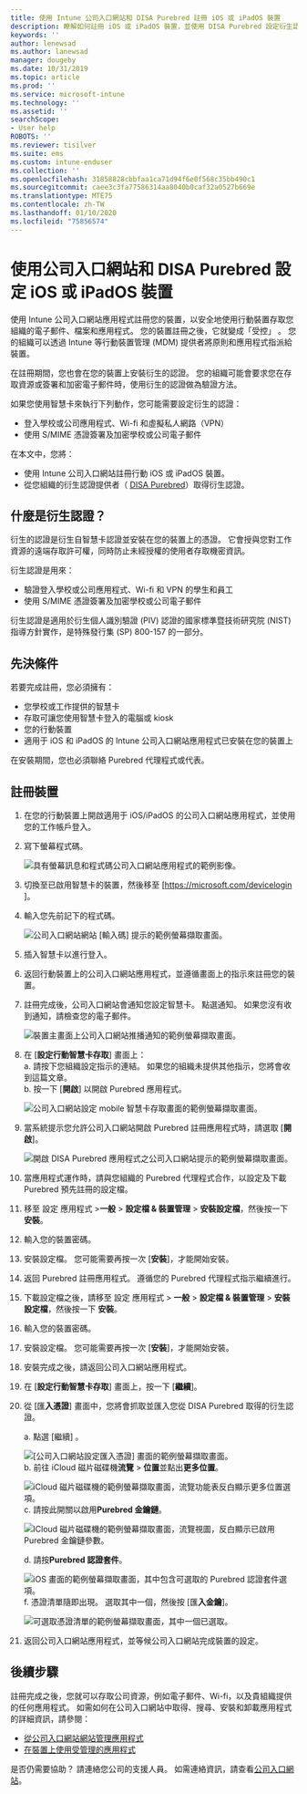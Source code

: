 ```yaml
---
title: 使用 Intune 公司入口網站和 DISA Purebred 註冊 iOS 或 iPadOS 裝置
description: 瞭解如何註冊 iOS 或 iPadOS 裝置，並使用 DISA Purebred 設定衍生認證驗證。
keywords: ''
author: lenewsad
ms.author: lanewsad
manager: dougeby
ms.date: 10/31/2019
ms.topic: article
ms.prod: ''
ms.service: microsoft-intune
ms.technology: ''
ms.assetid: ''
searchScope:
- User help
ROBOTS: ''
ms.reviewer: tisilver
ms.suite: ems
ms.custom: intune-enduser
ms.collection: ''
ms.openlocfilehash: 31858828cbbfaa1ca71d94f6e0f568c35bb490c1
ms.sourcegitcommit: caee3c3fa77586314aa8040b0caf32a0527b669e
ms.translationtype: MTE75
ms.contentlocale: zh-TW
ms.lasthandoff: 01/10/2020
ms.locfileid: "75856574"
---
```

# <a name="set-up-ios-or-ipados-device-with-company-portal-and-disa-purebred"></a>使用公司入口網站和 DISA Purebred 設定 iOS 或 iPadOS 裝置  

使用 Intune 公司入口網站應用程式註冊您的裝置，以安全地使用行動裝置存取您組織的電子郵件、檔案和應用程式。 您的裝置註冊之後，它就變成「受控」  。 您的組織可以透過 Intune 等行動裝置管理 (MDM) 提供者將原則和應用程式指派給裝置。  

在註冊期間，您也會在您的裝置上安裝衍生的認證。 您的組織可能會要求您在存取資源或簽署和加密電子郵件時，使用衍生的認證做為驗證方法。 

如果您使用智慧卡來執行下列動作，您可能需要設定衍生的認證：

* 登入學校或公司應用程式、Wi-fi 和虛擬私人網路（VPN）
* 使用 S/MIME 憑證簽署及加密學校或公司電子郵件  

在本文中，您將：  

   * 使用 Intune 公司入口網站註冊行動 iOS 或 iPadOS 裝置。  
   * 從您組織的衍生認證提供者（ [DISA Purebred](https://cyber.mil/pki-pke/purebred/)）取得衍生認證。  

## <a name="what-are-derived-credentials"></a>什麼是衍生認證？  
衍生的認證是衍生自智慧卡認證並安裝在您的裝置上的憑證。 它會授與您對工作資源的遠端存取許可權，同時防止未經授權的使用者存取機密資訊。  

衍生認證是用來： 
* 驗證登入學校或公司應用程式、Wi-fi 和 VPN 的學生和員工
* 使用 S/MIME 憑證簽署及加密學校或公司電子郵件

衍生認證是適用於衍生個人識別驗證 (PIV) 認證的國家標準暨技術研究院 (NIST) 指導方針實作，是特殊發行集 (SP) 800-157 的一部分。  

## <a name="prerequisites"></a>先決條件

 若要完成註冊，您必須擁有：

* 您學校或工作提供的智慧卡
* 存取可讓您使用智慧卡登入的電腦或 kiosk
* 您的行動裝置
* 適用于 iOS 和 iPadOS 的 Intune 公司入口網站應用程式已安裝在您的裝置上   

在安裝期間，您也必須聯絡 Purebred 代理程式或代表。      

## <a name="enroll-device"></a>註冊裝置  
1. 在您的行動裝置上開啟適用于 iOS/iPadOS 的公司入口網站應用程式，並使用您的工作帳戶登入。  

2. 寫下螢幕程式碼。  

    ![具有螢幕訊息和程式碼公司入口網站應用程式的範例影像。](./media/copy-code-intercede.png)  
3. 切換至已啟用智慧卡的裝置，然後移至 [https://microsoft.com/devicelogin ]。 
4. 輸入您先前記下的程式碼。  

    ![公司入口網站網站 [輸入碼] 提示的範例螢幕擷取畫面。](./media/enter-code-intercede.png)   

5. 插入智慧卡以進行登入。  
6. 返回行動裝置上的公司入口網站應用程式，並遵循畫面上的指示來註冊您的裝置。  
7. 註冊完成後，公司入口網站會通知您設定智慧卡。 點選通知。 如果您沒有收到通知，請檢查您的電子郵件。   

    ![裝置主畫面上公司入口網站推播通知的範例螢幕擷取畫面。](./media/action-required-in-app-intercede.png)  
8. 在 [**設定行動智慧卡存取**] 畫面上：  
    a. 請按下您組織設定指示的連結。 如果您的組織未提供其他指示，您將會收到這篇文章。  
    b. 按一下 [**開啟**] 以開啟 Purebred 應用程式。  

    ![公司入口網站設定 mobile 智慧卡存取畫面的範例螢幕擷取畫面。](./media/smart-card-open-disa-purebred.png)  
9. 當系統提示您允許公司入口網站開啟 Purebred 註冊應用程式時，請選取 [**開啟**]。   

    ![開啟 DISA Purebred 應用程式之公司入口網站提示的範例螢幕擷取畫面。](./media/open-app-prompt-disa-purbred.png)  
10. 當應用程式運作時，請與您組織的 Purebred 代理程式合作，以設定及下載 Purebred 預先註冊的設定檔。   
11. 移至 設定 應用程式 >**一般** > **設定檔 & 裝置管理** > **安裝設定檔**，然後按一下 **安裝**。  
12. 輸入您的裝置密碼。  
13. 安裝設定檔。 您可能需要再按一次 [**安裝**]，才能開始安裝。 
14. 返回 Purebred 註冊應用程式。 遵循您的 Purebred 代理程式指示繼續進行。  
 
15. 下載設定檔之後，請移至 設定 應用程式 > **一般** > **設定檔 & 裝置管理** > **安裝設定檔**，然後按一下 **安裝**。   
16.  輸入您的裝置密碼。
17. 安裝設定檔。 您可能需要再按一次 [**安裝**]，才能開始安裝。 
18. 安裝完成之後，請返回公司入口網站應用程式。  
19.  在 [**設定行動智慧卡存取**] 畫面上，按一下 [**繼續**]。  

20. 從 [匯**入憑證**] 畫面中，您將會抓取並匯入您從 DISA Purebred 取得的衍生認證。  

    a. 點選 [繼續]  。   

    ![[公司入口網站設定匯入憑證] 畫面的範例螢幕擷取畫面。](./media/import-certificate-disa-purebred.png)  
    b. 前往 iCloud 磁片磁碟機**流覽** > **位置**並點出**更多位置**。  

    ![iCloud 磁片磁碟機的範例螢幕擷取畫面，流覽功能表反白顯示更多位置選項。](./media/icloud-drive-more-locations.png)  
    c. 請按此開關以啟用**Purebred 金鑰鏈**。  

    ![ICloud 磁片磁碟機的範例螢幕擷取畫面，流覽視圖，反白顯示已啟用 Purebred 金鑰鏈參數。](./media/icloud-drive-enable-purebred-keychain.png)   

    d. 請按**Purebred 認證套件**。  

    ![iOS 畫面的範例螢幕擷取畫面，其中包含可選取的 Purebred 認證套件選項。](./media/purebred-credential-package.png)  
    f. 憑證清單隨即出現。 選取其中一個，然後按 [匯**入金鑰**]。  

    ![可選取憑證清單的範例螢幕擷取畫面，其中一個已選取。](./media/import-purebred-keychain.png) 
21. 返回公司入口網站應用程式，並等候公司入口網站完成裝置的設定。   

## <a name="next-steps"></a>後續步驟  
註冊完成之後，您就可以存取公司資源，例如電子郵件、Wi-fi，以及貴組織提供的任何應用程式。 如需如何在公司入口網站中取得、搜尋、安裝和卸載應用程式的詳細資訊，請參閱：

* [從公司入口網站網站管理應用程式](manage-apps-cpweb.md)  
* [在裝置上使用受管理的應用程式](use-managed-apps-on-your-device-ios.md)  

是否仍需要協助？ 請連絡您公司的支援人員。 如需連絡資訊，請查看[公司入口網站](https://go.microsoft.com/fwlink/?linkid=2010980)。
